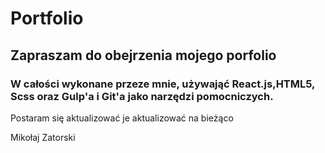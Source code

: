 # Portfolio

## Zapraszam do obejrzenia mojego porfolio

### W całości wykonane przeze mnie, używająć React.js,HTML5, Scss oraz Gulp'a i Git'a jako narzędzi pomocniczych.

Postaram się aktualizować je aktualizować na bieżąco

Mikołaj Zatorski
